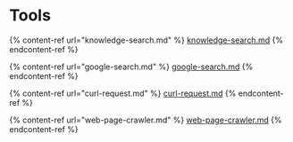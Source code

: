 # Tools

{% content-ref url="knowledge-search.md" %}
[knowledge-search.md](knowledge-search.md)
{% endcontent-ref %}

{% content-ref url="google-search.md" %}
[google-search.md](google-search.md)
{% endcontent-ref %}

{% content-ref url="curl-request.md" %}
[curl-request.md](curl-request.md)
{% endcontent-ref %}

{% content-ref url="web-page-crawler.md" %}
[web-page-crawler.md](web-page-crawler.md)
{% endcontent-ref %}
